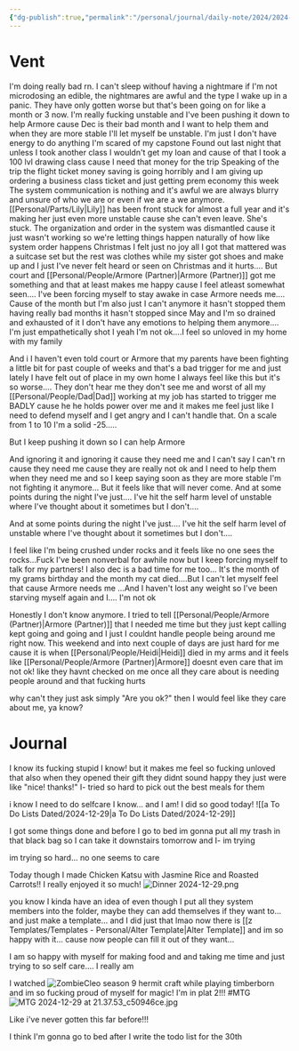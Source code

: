 ```yaml
---
{"dg-publish":true,"permalink":"/personal/journal/daily-note/2024/2024-12-29/","tags":["tired/exausted","anger","anxiety","Armore","sad","numb","stressed","daily","20-24"],"noteIcon":""}
---
```


# Vent

I'm doing really bad rn. I can't sleep withouf having a nightmare if I'm not microdosing an edible, the nightmares are awful and the type I wake up in a panic. They have only gotten worse but that's been going on for like a month or 3 now. I'm really fucking unstable and I've been pushing it down to help Armore cause Dec is their bad month and I want to help them and when they are more stable I'll let myself be unstable. I'm just I don't have energy to do anything I'm scared of my capstone Found out last night that unless I took another class I wouldn't get my loan and cause of that I took a 100 lvl drawing class cause I need that money for the trip Speaking of the trip the flight ticket money saving is going horribly and I am giving up ordering a business class ticket and just getting prem economy this week The system communication is nothing and it's awful we are always blurry and unsure of who we are or even if we are a we anymore. [[Personal/Parts/Lily\|Lily]] has been front stuck for almost a full year and it's making her just even more unstable cause she can't even leave. She's stuck. The organization and order in the system was dismantled cause it just wasn't working so we're letting things happen naturally of how like system order happens Christmas I felt just no joy all I got that mattered was a suitcase set but the rest was clothes while my sister got shoes and make up and I just I've never felt heard or seen on Christmas and it hurts.... But court and [[Personal/People/Armore (Partner)\|Armore (Partner)]] got me something and that at least makes me happy cause I feel atleast somewhat seen.... I've been forcing myself to stay awake in case Armore needs me.... Cause of the month but I'm also just I can't anymore it hasn't stopped them having really bad months it hasn't stopped since May and I'm so drained and exhausted of it I don't have any emotions to helping them anymore.... I'm just empathetically shot I yeah I'm not ok....I feel so unloved in my home with my family

And i I haven't even told court or Armore that my parents have been fighting a little bit for past couple of weeks and that's a bad trigger for me and just lately I have felt out of place in my own home I always feel like this but it's so worse.... They don't hear me they don't see me and worst of all my [[Personal/People/Dad\|Dad]] working at my job has started to trigger me BADLY cause he he holds power over me and it makes me feel just like I need to defend myself and I get angry and I can't handle that. On a scale from 1 to 10 I'm a solid -25.....

But I keep pushing it down so I can help Armore

And ignoring it and ignoring it cause they need me and I can't say I can't rn cause they need me cause they are really not ok and I need to help them when they need me and so I keep saying soon as they are more stable I'm not fighting it anymore... But it feels like that will never come. And at some points during the night I've just.... I've hit the self harm level of unstable where I've thought about it sometimes but I don't....

  And at some points during the night I've just.... I've hit the self harm level of unstable where I've thought about it sometimes but I don't....

I feel like I'm being crushed under rocks and it feels like no one sees the rocks...Fuck I've been nonverbal for awhile now but I keep forcing myself to talk for my partners! I also dec is a bad time for me too... It's the month of my grams birthday and the month my cat died....But I can't let myself feel that cause Armore needs me ...And I haven't lost any weight so I've been starving myself again and I.... I'm not ok

Honestly I don't know anymore. I tried to tell [[Personal/People/Armore (Partner)\|Armore (Partner)]] that I needed me time but they just kept calling kept going and going and I just I couldnt handle people being around me right now.  This weekend and into next couple of days are just hard for me cause it is when [[Personal/People/Heidi\|Heidi]] died in my arms and it feels like [[Personal/People/Armore (Partner)\|Armore]] doesnt even care that im not ok!  like they havnt checked on me once all they care about is needing people around and that fucking hurts 

why can't they just ask simply "Are you ok?" then I would feel like they care about me, ya know?


# Journal 
I know its fucking stupid I know!  but it makes me feel so fucking unloved that also when they opened their gift they didnt sound happy they just were like "nice! thanks!" I- tried so hard to pick out the best meals for them 

i know I need to do selfcare I know... and I am! I did so good today! 
![[a To Do Lists Dated/2024-12-29\|a To Do Lists Dated/2024-12-29]]


I got some things done and before I go to bed im gonna put all my trash in that black bag so I can take it downstairs tomorrow and I- im trying 

im trying so hard... no one seems to care

Today though I made Chicken Katsu with Jasmine Rice and Roasted Carrots!!  I really enjoyed it so much! 
![Dinner 2024-12-29.png](/img/user/Personal/Images/Dinner%202024-12-29.png)

 you know I kinda have an idea of even though I put all they system members into the folder, maybe they can add themselves if they want to... and just make a template... and I did just that lmao now there is [[z Templates/Templates - Personal/Alter  Template\|Alter  Template]] and im so happy with it... cause now people can fill it out of they want... 

I am so happy with myself for making food and and taking me time and just trying to so self care.... I really am

I watched ![ZombieCleo](https://www.youtube.com/watch?v=BkkfzNLtSx8&list=PLVO4L4qtJmBqmtvYc63HlwABXnn-JT3r3&index=17&ab_channel=ZombieCleo)
season 9 hermit craft while playing timberborn and im so fucking proud of myself for magic! I'm in plat 2!!! #MTG 
![MTG 2024-12-29 at 21.37.53_c50946ce.jpg](/img/user/Personal/Images/MTG%202024-12-29%20at%2021.37.53_c50946ce.jpg)

Like i've never gotten this far before!!!

I think I'm gonna go to bed after I write the todo list for the 30th